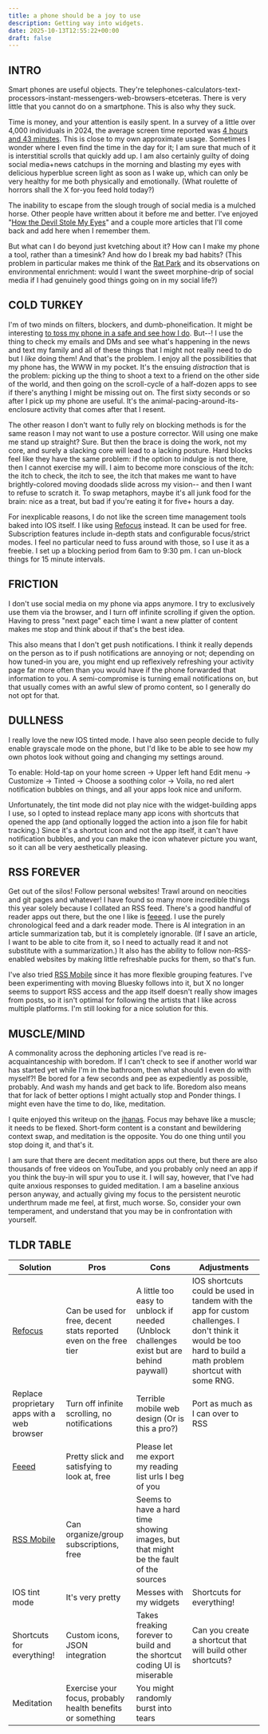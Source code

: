 ```yaml
---
title: a phone should be a joy to use
description: Getting way into widgets.
date: 2025-10-13T12:55:22+00:00
draft: false
---
```

## INTRO

Smart phones are useful objects. They're telephones-calculators-text-processors-instant-messengers-web-browsers-etceteras. There is very little that you cannot do on a smartphone.  This is also why they suck. 

Time is money, and your attention is easily spent.  In a survey of a little over 4,000 individuals in 2024, the average screen time reported was [4 hours and 43 minutes](https://prioridata.com/data/smartphone-usage-statistics/). This is close to my own approximate usage. Sometimes I wonder where I even find the time in the day for it; I am sure that much of it is interstitial scrolls that quickly add up. I am also certainly guilty of doing social media+news catchups in the morning and blasting my eyes with delicious hyperblue screen light as soon as I wake up, which can only be very healthy for me both physically and emotionally. (What roulette of horrors shall the X for-you feed hold today?)

The inability to escape from the slough trough of social media is a mulched horse. Other people have written about it before me and better. I've enjoyed "[How the Devil Stole My Eyes](https://youngvulgarian.substack.com/p/how-the-devil-stole-my-eyes)" and a couple more articles that I'll come back and add here when I remember them.

But what can I do beyond just kvetching about it? How can I make my phone a tool, rather than a timesink? And how do I break my bad habits? (This problem in particular makes me think of the [Rat Park](https://link.springer.com/article/10.1007/BF00431995) and its observations on environmental enrichment: would I want the sweet morphine-drip of social media if I had genuinely good things going on in my social life?)

## COLD TURKEY

I'm of two minds on filters, blockers, and dumb-phoneification.  It might be interesting [to toss my phone in a safe and see how I do](https://www.youtube.com/watch?v=nnsyGSTKlw0). But--! I use the thing to check my emails and DMs and see what's happening in the news and text my family and all of these things that I might not really need to do but I *like* doing them! And that's the problem. I enjoy all the possibilities that my phone has, the WWW in my pocket. It's the ensuing *distraction* that is the problem: picking up the thing to shoot a text to a friend on the other side of the world, and then going on the scroll-cycle of a half-dozen apps to see if there's anything I might be missing out on. The first sixty seconds or so after I pick up my phone are useful. It's the animal-pacing-around-its-enclosure activity that comes after that I resent.

The other reason I don't want to fully rely on blocking methods is for the same reason I may not want to use a posture corrector. Will using one make me stand up straight? Sure. But then the brace is doing the work, not my core, and surely a slacking core will lead to a lacking posture. Hard blocks feel like they have the same problem: if the option to indulge is not there, then I cannot exercise my will. I aim to become more conscious of the itch: the itch to check, the itch to see, the itch that makes me want to have brightly-colored moving doodads slide across my vision-- and then I want to refuse to scratch it. To swap metaphors, maybe it's all junk food for the brain: nice as a treat, but bad if you're eating it for five+ hours a day.

For inexplicable reasons, I do not like the screen time management tools baked into IOS itself. I like using [Refocus](https://apps.apple.com/us/app/refocus-app-blocker-limits/id1645639057) instead. It can be used for free. Subscription features include in-depth stats and configurable focus/strict modes. I feel no particular need to fuss around with those, so I use it as a freebie. I set up a blocking period from 6am to 9:30 pm.  I can un-block things for 15 minute intervals.

## FRICTION

I don't use social media on my phone via apps anymore. I try to exclusively use them via the browser, and I turn off infinite scrolling if given the option. Having to press "next page" each time I want a new platter of content makes me stop and think about if that's the best idea.

This also means that I don't get push notifications. I think it really depends on the person as to if push notifications are annoying or not; depending on how tuned-in you are, you might end up reflexively refreshing your activity page far more often than you would have if the phone forwarded that information to you. A semi-compromise is turning email notifications on, but that usually comes with an awful slew of promo content, so I generally do not opt for that.

## DULLNESS

I really love the new IOS tinted mode. I have also seen people decide to fully enable grayscale mode on the phone, but I'd like to be able to see how my own photos look without going and changing my settings around.

To enable: Hold-tap on your home screen → Upper left hand Edit menu → Customize → Tinted → Choose a soothing color → Voila, no red alert notification bubbles on things, and all your apps look nice and uniform. 

Unfortunately, the tint mode did not play nice with the widget-building apps I use, so I opted to instead replace many app icons with shortcuts that opened the app (and optionally logged the action into a json file for habit tracking.) Since it's a shortcut icon and not the app itself, it can't have notification bubbles, and you can make the icon whatever picture you want, so it can all be very aesthetically pleasing.

## RSS FOREVER

Get out of the silos! Follow personal websites! Trawl around on neocities and git pages and whatever! I have found so many more incredible things this year solely because I collated an RSS feed. There's a good handful of reader apps out there, but the one I like is [feeeed](https://feeeed.nateparrott.com/). I use the purely chronological feed and a dark reader mode. There is AI integration in an article summarization tab, but it is completely ignorable.  (If I save an article, I want to be able to cite from it, so I need to actually read it and not substitute with a summarization.) It also has the ability to follow non-RSS-enabled websites by making little refreshable pucks for them, so that's fun.

I've also tried [RSS Mobile](https://apps.apple.com/us/app/rss-mobile/id533007246) since it has more flexible grouping features. I've been experimenting with moving Bluesky follows into it, but X no longer seems to support RSS access and the app itself doesn't really show images from posts, so it isn't optimal for following the artists that I like across multiple platforms. I'm still looking for a nice solution for this.

## MUSCLE/MIND

A commonality across the dephoning articles I've read is re-acquaintanceship with boredom. If I can't check to see if another world war has started yet while I'm in the bathroom, then what should I even do with myself?! Be bored for a few seconds and pee as expediently as possible, probably. And wash my hands and get back to life. Boredom also means that for lack of better options I might actually stop and Ponder things. I might even have the time to do, like, meditation. 

I quite enjoyed this writeup on the [jhanas](https://nadia.xyz/jhanas#jhanas-are-learned-by-doing-not-reading). Focus may behave like a muscle; it needs to be flexed. Short-form content is a constant and bewildering context swap, and meditation is the opposite. You do one thing until you stop doing it, and that's it. 

I am sure that there are decent meditation apps out there, but there are also thousands of free videos on YouTube, and you probably only need an app if you think the buy-in will spur you to use it. I will say, however, that I've had quite anxious responses to guided meditation. I am a baseline anxious person anyway, and actually giving my focus to the persistent neurotic underthrum made me feel, at first, much worse. So, consider your own temperament, and understand that you may be in confrontation with yourself.
## TLDR TABLE

| Solution                                                                         | Pros                                                              | Cons                                                                                     | Adjustments                                                                                                                                                  |
| -------------------------------------------------------------------------------- | ----------------------------------------------------------------- | ---------------------------------------------------------------------------------------- | ------------------------------------------------------------------------------------------------------------------------------------------------------------ |
| [Refocus](https://apps.apple.com/us/app/refocus-app-blocker-limits/id1645639057) | Can be used for free, decent stats reported even on the free tier | A little too easy to unblock if needed (Unblock challenges exist but are behind paywall) | IOS shortcuts could be used in tandem with the app for custom challenges. I don't think it would be too hard to build a math problem shortcut with some RNG. |
| Replace proprietary apps with a web browser                                      | Turn off infinite scrolling, no notifications                     | Terrible mobile web design (Or is this a pro?)                                           | Port as much as I can over to RSS                                                                                                                            |
| [Feeed](https://feeeed.nateparrott.com/)                                         | Pretty slick and satisfying to look at, free                      | Please let me export my reading list urls I beg of you                                   |                                                                                                                                                              |
| [RSS Mobile](https://apps.apple.com/us/app/rss-mobile/id533007246)               | Can organize/group subscriptions, free                            | Seems to have a hard time showing images, but that might be the fault of the sources     |                                                                                                                                                              |
| IOS tint mode                                                                    | It's very pretty                                                  | Messes with my widgets                                                                   | Shortcuts for everything!                                                                                                                                    |
| Shortcuts for everything!                                                        | Custom icons, JSON integration                                    | Takes freaking forever to build and the shortcut coding UI is miserable                  | Can you create a shortcut that will build other shortcuts?                                                                                                   |
| Meditation                                                                       | Exercise your focus, probably health benefits or something        | You might randomly burst into tears                                                      |                                                                                                                                                              |
